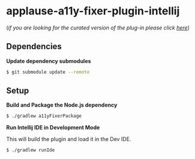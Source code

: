 # applause-a11y-fixer-plugin-intellij

(*if you are looking for the curated version of the plug-in please click
[here](https://www.applause.com/accessibility-tool?utm_medium=referral&utm_source=github&utm_campaign=R-NA_a11y_tool#solutionsContact)*)

## Dependencies

**Update dependency submodules**
```bash
$ git submodule update --remote
```

## Setup

**Build and Package the Node.js dependency**
```bash
$ ./gradlew a11yFixerPackage
```

**Run Intellij IDE in Development Mode**

This will build the plugin and load it in the Dev IDE.
```bash
$ ./gradlew runIde
```
